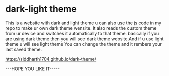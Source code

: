 # dark-light theme
This is a website with dark and light theme u can also use the js code in my repo to make ur own dark theme wensite.
It also reads the custom theme from ur device and switches it automatically to that theme.
basically if you are using dark theme then you will see dark theme website,And if u use light theme u will see light theme 
You can change the theme and it rembers your last saved theme.

https://siddharth1704.github.io/dark-theme/

---HOPE YOU LIKE IT-----



